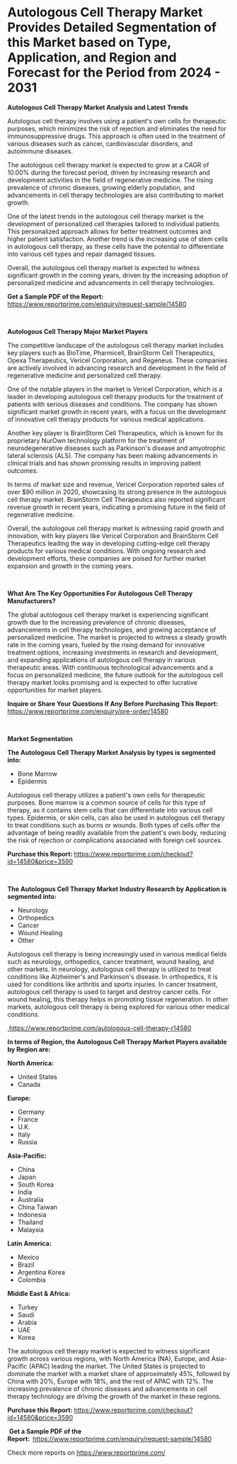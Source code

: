 <p><h1>Autologous Cell Therapy Market Provides Detailed Segmentation of this Market based on Type, Application, and Region and Forecast for the Period from 2024 - 2031</h1></p><p><strong>Autologous Cell Therapy Market Analysis and Latest Trends</strong></p>
<p><p>Autologous cell therapy involves using a patient's own cells for therapeutic purposes, which minimizes the risk of rejection and eliminates the need for immunosuppressive drugs. This approach is often used in the treatment of various diseases such as cancer, cardiovascular disorders, and autoimmune diseases.</p><p>The autologous cell therapy market is expected to grow at a CAGR of 10.00% during the forecast period, driven by increasing research and development activities in the field of regenerative medicine. The rising prevalence of chronic diseases, growing elderly population, and advancements in cell therapy technologies are also contributing to market growth.</p><p>One of the latest trends in the autologous cell therapy market is the development of personalized cell therapies tailored to individual patients. This personalized approach allows for better treatment outcomes and higher patient satisfaction. Another trend is the increasing use of stem cells in autologous cell therapy, as these cells have the potential to differentiate into various cell types and repair damaged tissues.</p><p>Overall, the autologous cell therapy market is expected to witness significant growth in the coming years, driven by the increasing adoption of personalized medicine and advancements in cell therapy technologies.</p></p>
<p><strong>Get a Sample PDF of the Report:&nbsp;</strong> <a href="https://www.reportprime.com/enquiry/request-sample/14580">https://www.reportprime.com/enquiry/request-sample/14580</a></p>
<p>&nbsp;</p>
<p><strong>Autologous Cell Therapy Major Market Players</strong></p>
<p><p>The competitive landscape of the autologous cell therapy market includes key players such as BioTime, Pharmicell, BrainStorm Cell Therapeutics, Opexa Therapeutics, Vericel Corporation, and Regeneus. These companies are actively involved in advancing research and development in the field of regenerative medicine and personalized cell therapy.</p><p>One of the notable players in the market is Vericel Corporation, which is a leader in developing autologous cell therapy products for the treatment of patients with serious diseases and conditions. The company has shown significant market growth in recent years, with a focus on the development of innovative cell therapy products for various medical applications.</p><p>Another key player is BrainStorm Cell Therapeutics, which is known for its proprietary NurOwn technology platform for the treatment of neurodegenerative diseases such as Parkinson's disease and amyotrophic lateral sclerosis (ALS). The company has been making advancements in clinical trials and has shown promising results in improving patient outcomes.</p><p>In terms of market size and revenue, Vericel Corporation reported sales of over $90 million in 2020, showcasing its strong presence in the autologous cell therapy market. BrainStorm Cell Therapeutics also reported significant revenue growth in recent years, indicating a promising future in the field of regenerative medicine.</p><p>Overall, the autologous cell therapy market is witnessing rapid growth and innovation, with key players like Vericel Corporation and BrainStorm Cell Therapeutics leading the way in developing cutting-edge cell therapy products for various medical conditions. With ongoing research and development efforts, these companies are poised for further market expansion and growth in the coming years.</p></p>
<p>&nbsp;</p>
<p><strong>What Are The Key Opportunities For Autologous Cell Therapy Manufacturers?</strong></p>
<p><p>The global autologous cell therapy market is experiencing significant growth due to the increasing prevalence of chronic diseases, advancements in cell therapy technologies, and growing acceptance of personalized medicine. The market is projected to witness a steady growth rate in the coming years, fueled by the rising demand for innovative treatment options, increasing investments in research and development, and expanding applications of autologous cell therapy in various therapeutic areas. With continuous technological advancements and a focus on personalized medicine, the future outlook for the autologous cell therapy market looks promising and is expected to offer lucrative opportunities for market players.</p></p>
<p><strong>Inquire or Share Your Questions If Any Before Purchasing This Report:</strong> <a href="https://www.reportprime.com/enquiry/pre-order/14580">https://www.reportprime.com/enquiry/pre-order/14580</a></p>
<p>&nbsp;</p>
<p><strong>Market Segmentation</strong></p>
<p><strong>The Autologous Cell Therapy Market Analysis by types is segmented into:</strong></p>
<p><ul><li>Bone Marrow</li><li>Epidermis</li></ul></p>
<p><p>Autologous cell therapy utilizes a patient's own cells for therapeutic purposes. Bone marrow is a common source of cells for this type of therapy, as it contains stem cells that can differentiate into various cell types. Epidermis, or skin cells, can also be used in autologous cell therapy to treat conditions such as burns or wounds. Both types of cells offer the advantage of being readily available from the patient's own body, reducing the risk of rejection or complications associated with foreign cell sources.</p></p>
<p><strong>Purchase this Report:&nbsp;</strong><a href="https://www.reportprime.com/checkout?id=14580&price=3590">https://www.reportprime.com/checkout?id=14580&price=3590</a></p>
<p>&nbsp;</p>
<p><strong>The Autologous Cell Therapy Market Industry Research by Application is segmented into:</strong></p>
<p><ul><li>Neurology</li><li>Orthopedics</li><li>Cancer</li><li>Wound Healing</li><li>Other</li></ul></p>
<p><p>Autologous cell therapy is being increasingly used in various medical fields such as neurology, orthopedics, cancer treatment, wound healing, and other markets. In neurology, autologous cell therapy is utilized to treat conditions like Alzheimer's and Parkinson's disease. In orthopedics, it is used for conditions like arthritis and sports injuries. In cancer treatment, autologous cell therapy is used to target and destroy cancer cells. For wound healing, this therapy helps in promoting tissue regeneration. In other markets, autologous cell therapy is being explored for various other medical conditions.</p></p>
<p><a href="https://www.reportprime.com/autologous-cell-therapy-r14580">&nbsp;https://www.reportprime.com/autologous-cell-therapy-r14580</a></p>
<p><strong>In terms of Region, the Autologous Cell Therapy Market Players available by Region are:</strong></p>
<p>
    <p> <strong> North America: </strong>
        <ul>
            <li>United States</li>
            <li>Canada</li>
        </ul>
        </p> 
    <p> <strong> Europe: </strong>
        <ul>
            <li>Germany</li>
            <li>France</li>
            <li>U.K.</li>
            <li>Italy</li>
            <li>Russia</li>
        </ul>
        </p> 
    <p> <strong> Asia-Pacific: </strong>
        <ul>
            <li>China</li>
            <li>Japan</li>
            <li>South Korea</li>
            <li>India</li>
            <li>Australia</li>
            <li>China Taiwan</li>
            <li>Indonesia</li>
            <li>Thailand</li>
            <li>Malaysia</li>
        </ul>
        </p> 
    <p> <strong> Latin America: </strong>
        <ul>
            <li>Mexico</li>
            <li>Brazil</li>
            <li>Argentina Korea</li>
            <li>Colombia</li>
        </ul>
        </p> 
    <p> <strong> Middle East & Africa: </strong>
        <ul>
            <li>Turkey</li>
            <li>Saudi</li>
            <li>Arabia</li>
            <li>UAE</li>
            <li>Korea</li>
        </ul>
    </p>
    </p>
<p><p>The autologous cell therapy market is expected to witness significant growth across various regions, with North America (NA), Europe, and Asia-Pacific (APAC) leading the market. The United States is projected to dominate the market with a market share of approximately 45%, followed by China with 20%, Europe with 18%, and the rest of APAC with 12%. The increasing prevalence of chronic diseases and advancements in cell therapy technology are driving the growth of the market in these regions.</p></p>
<p><strong>Purchase this Report: </strong><a href="https://www.reportprime.com/checkout?id=14580&price=3590">https://www.reportprime.com/checkout?id=14580&price=3590</a></p>
<p>&nbsp;<strong>Get a Sample PDF of the Report:&nbsp;&nbsp;</strong><a href="https://www.reportprime.com/enquiry/request-sample/14580">https://www.reportprime.com/enquiry/request-sample/14580</a></p>
<p><strong></strong></p>
<p>Check more reports on <a href="https://www.reportprime.com/">https://www.reportprime.com/</a></p>
